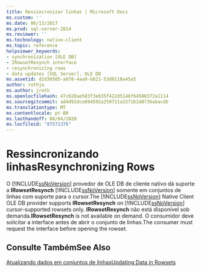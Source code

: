 ```yaml
---
title: Ressincronizar linhas | Microsoft Docs
ms.custom: ''
ms.date: 06/13/2017
ms.prod: sql-server-2014
ms.reviewer: ''
ms.technology: native-client
ms.topic: reference
helpviewer_keywords:
- synchronization [OLE DB]
- IRowsetResynch interface
- resynchronizing rows
- data updates [SQL Server], OLE DB
ms.assetid: d2d30505-a878-4aa9-b821-53d8118a45a5
author: rothja
ms.author: jroth
ms.openlocfilehash: 47c628ae583f3e635f422d5146f64508372a1114
ms.sourcegitcommit: ad4d92dce894592a259721a1571b1d8736abacdb
ms.translationtype: MT
ms.contentlocale: pt-BR
ms.lasthandoff: 08/04/2020
ms.locfileid: "87571376"
---
```

# <a name="resynchronizing-rows"></a><span data-ttu-id="a6285-102">Ressincronizando linhas</span><span class="sxs-lookup"><span data-stu-id="a6285-102">Resynchronizing Rows</span></span>
  <span data-ttu-id="a6285-103">O [!INCLUDE[ssNoVersion](../../includes/ssnoversion-md.md)] provedor de OLE DB de cliente nativo dá suporte a **IRowsetResynch** [!INCLUDE[ssNoVersion](../../includes/ssnoversion-md.md)] somente em conjuntos de linhas com suporte para o cursor.</span><span class="sxs-lookup"><span data-stu-id="a6285-103">The [!INCLUDE[ssNoVersion](../../includes/ssnoversion-md.md)] Native Client OLE DB provider supports **IRowsetResynch** on [!INCLUDE[ssNoVersion](../../includes/ssnoversion-md.md)] cursor-supported rowsets only.</span></span> <span data-ttu-id="a6285-104">**IRowsetResynch** não está disponível sob demanda.</span><span class="sxs-lookup"><span data-stu-id="a6285-104">**IRowsetResynch** is not available on demand.</span></span> <span data-ttu-id="a6285-105">O consumidor deve solicitar a interface antes de abrir o conjunto de linhas.</span><span class="sxs-lookup"><span data-stu-id="a6285-105">The consumer must request the interface before opening the rowset.</span></span>  
  
## <a name="see-also"></a><span data-ttu-id="a6285-106">Consulte Também</span><span class="sxs-lookup"><span data-stu-id="a6285-106">See Also</span></span>  
 [<span data-ttu-id="a6285-107">Atualizando dados em conjuntos de linhas</span><span class="sxs-lookup"><span data-stu-id="a6285-107">Updating Data in Rowsets</span></span>](updating-data-in-rowsets.md)  
  
  
